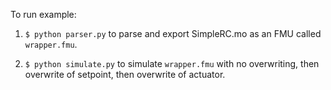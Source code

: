 To run example:

1. ``$ python parser.py`` to parse and export SimpleRC.mo as an FMU called ``wrapper.fmu``.

2. ``$ python simulate.py`` to simulate ``wrapper.fmu`` with no overwriting, then overwrite of setpoint, then overwrite of actuator.
